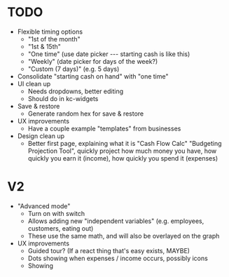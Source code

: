 # TODO

- Flexible timing options
    - "1st of the month"
    - "1st & 15th"
    - "One time" (use date picker --- starting cash is like this)
    - "Weekly" (date picker for days of the week?)
    - "Custom (7 days)" (e.g. 5 days)
- Consolidate "starting cash on hand" with "one time"
- UI clean up
    - Needs dropdowns, better editing
    - Should do in kc-widgets
- Save & restore
    - Generate random hex for save & restore
- UX improvements
    - Have a couple example "templates" from businesses
- Design clean up
    - Better first page, explaining what it is "Cash Flow Calc" "Budgeting
      Projection Tool", quickly project how much money you have, how quickly
      you earn it (income), how quickly you spend it (expenses)

# V2


- "Advanced mode"
    - Turn on with switch
    - Allows adding new "independent variables" (e.g. employees, customers,
      eating out)
    - These use the same math, and will also be overlayed on the graph
- UX improvements
    - Guided tour? (If a react thing that's easy exists, MAYBE)
    - Dots showing when expenses / income occurs, possibly icons
    - Showing
